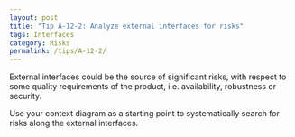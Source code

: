 ```yaml
---
layout: post
title: "Tip A-12-2: Analyze external interfaces for risks"
tags: Interfaces
category: Risks
permalink: /tips/A-12-2/
---
```


External interfaces could be the source of significant risks, with respect to some quality requirements of the product, i.e. availability, robustness or security.

Use your context diagram as a starting point to systematically search for risks along the external interfaces.
